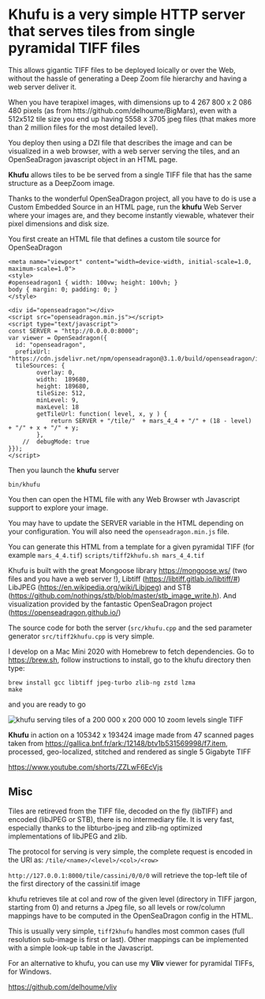   # **Khufu** is a very simple HTTP server that serves tiles from  **single pyramidal TIFF files** 

This allows gigantic TIFF files to be deployed loically or over the Web, without the hassle 
of generating a Deep Zoom file hierarchy and having a web server deliver it.

When you have terapixel images, with dimensions up to 4 267 800 x 2 086 480 pixels (as from htts://github.com/delhoume/BigMars), 
even with a 512x512 tile size you end up having 5558 x 3705 jpeg files (that makes more than 2 million files for the most detailed level).

You deploy then using a DZI file that describes the image and can be visualized in a web browser,
with a web server serving the tiles, and an OpenSeaDragon javascript object in an HTML page.

**Khufu** allows tiles to be be served from a single TIFF file that has the same structure as a DeepZoom image.

Thanks to the wonderful OpenSeaDragon project, all you have to do is use a Custom Embedded Source in an HTML
page, run the **khufu** Web Server where your images are, and they become instantly viewable, whatever their pixel dimensions and disk size.

You first create an HTML file that defines a custom tile source for OpenSeaDragon

````
<meta name="viewport" content="width=device-width, initial-scale=1.0, maximum-scale=1.0">
<style>
#openseadragon1 { width: 100vw; height: 100vh; }
body { margin: 0; padding: 0; }
</style>

<div id="openseadragon"></div>
<script src="openseadragon.min.js"></script>
<script type="text/javascript">
const SERVER = "http://0.0.0.0:8000";
var viewer = OpenSeadragon({
  id: "openseadragon",
  prefixUrl: "https://cdn.jsdelivr.net/npm/openseadragon@3.1.0/build/openseadragon/images/",
  tileSources: {
        overlay: 0,
        width:  189680,
        height: 189680,
        tileSize: 512,
        minLevel: 9,
        maxLevel: 18
        getTileUrl: function( level, x, y ) {
            return SERVER + "/tile/"  + mars_4_4 + "/" + (18 - level) + "/" + x + "/" + y;
        },
    //  debugMode: true
}});
</script>
````

Then you launch the **khufu** server 

```bin/khufu```

You then can open the HTML file with any Web Browser wth Javascript support to explore your image.

You may have to update the SERVER variable in the HTML depending on your configuration.
You will also need the ```openseadragon.min.js``` file.

You can generate this HTML from a template for a given pyramidal TIFF (for example ```mars_4_4.tif```)
```scripts/tiff2khufu.sh mars_4_4.tif```

Khufu is built with the great Mongoose library https://mongoose.ws/ (two files and you have a web server !),
Libtiff (https://libtiff.gitlab.io/libtiff/#) LibJPEG (https://en.wikipedia.org/wiki/Libjpeg) and STB (https://github.com/nothings/stb/blob/master/stb_image_write.h).
And visualization provided by the fantastic OpenSeaDragon project (https://openseadragon.github.io/)

The source code for both the server (```src/khufu.cpp``` and the sed parameter generator
```src/tiff2khufu.cpp``` is very simple.

I develop on a Mac Mini 2020  with Homebrew to fetch dependencies. Go to https://brew.sh, follow instructions to install, go to the khufu directory then type:
```
brew install gcc libtiff jpeg-turbo zlib-ng zstd lzma
make
```

and you are ready to go

![khufu serving tiles of a 200 000 x 200 000 10 zoom levels single TIFF](images/cassini.png)

**Khufu** in action on a 105342 x 193424 image made from 47 scanned pages taken from https://gallica.bnf.fr/ark:/12148/btv1b531569998/f7.item, processed,
geo-localized, stitched and rendered as single 5 Gigabyte TIFF

https://www.youtube.com/shorts/ZZLwF6EcVjs


  ## Misc

Tiles are retireved from the TIFF file, decoded on the fly (libTIFF) and encoded (libJPEG or STB), there is no intermediary file.
It is very fast, especially thanks to the libturbo-jpeg and zlib-ng optimized implementations of libJPEG and zlib.


The protocol for serving is very simple, the complete request is encoded in the URI as: ```/tile/<name>/<level>/<col>/<row>```

```http://127.0.0.1:8000/tile/cassini/0/0/0``` will retrieve the top-left tile of the first directory of the cassini.tif image

khufu retrieves tile at col and row of the given level (directory in TIFF jargon, starting from 0) and returns a Jpeg file, 
so all levels or row/column mappings have to be computed in the OpenSeaDragon config in the HTML.

This is usually very simple, ```tiff2khufu``` handles most common cases (full resolution sub-image is first or last).
Other mappings can be implemented with a simple look-up table in the Javascript.

For an alternative to khufu, you can use my **Vliv** viewer for pyramidal TIFFs, for Windows.

https://github.com/delhoume/vliv

